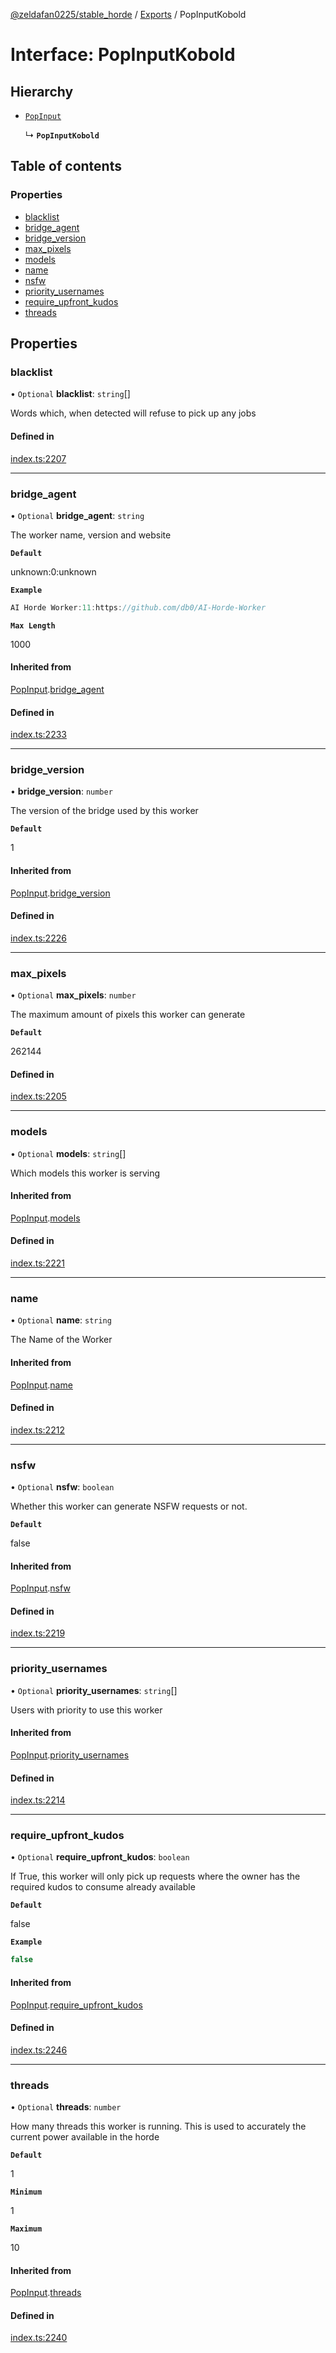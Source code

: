 [@zeldafan0225/stable_horde](../README.md) / [Exports](../modules.md) / PopInputKobold

# Interface: PopInputKobold

## Hierarchy

- [`PopInput`](PopInput.md)

  ↳ **`PopInputKobold`**

## Table of contents

### Properties

- [blacklist](PopInputKobold.md#blacklist)
- [bridge\_agent](PopInputKobold.md#bridge_agent)
- [bridge\_version](PopInputKobold.md#bridge_version)
- [max\_pixels](PopInputKobold.md#max_pixels)
- [models](PopInputKobold.md#models)
- [name](PopInputKobold.md#name)
- [nsfw](PopInputKobold.md#nsfw)
- [priority\_usernames](PopInputKobold.md#priority_usernames)
- [require\_upfront\_kudos](PopInputKobold.md#require_upfront_kudos)
- [threads](PopInputKobold.md#threads)

## Properties

### blacklist

• `Optional` **blacklist**: `string`[]

Words which, when detected will refuse to pick up any jobs

#### Defined in

[index.ts:2207](https://github.com/ZeldaFan0225/stable_horde/blob/c25ea19/index.ts#L2207)

___

### bridge\_agent

• `Optional` **bridge\_agent**: `string`

The worker name, version and website

**`Default`**

unknown:0:unknown

**`Example`**

```ts
AI Horde Worker:11:https://github.com/db0/AI-Horde-Worker
```

**`Max Length`**

1000

#### Inherited from

[PopInput](PopInput.md).[bridge_agent](PopInput.md#bridge_agent)

#### Defined in

[index.ts:2233](https://github.com/ZeldaFan0225/stable_horde/blob/c25ea19/index.ts#L2233)

___

### bridge\_version

• **bridge\_version**: `number`

The version of the bridge used by this worker

**`Default`**

1

#### Inherited from

[PopInput](PopInput.md).[bridge_version](PopInput.md#bridge_version)

#### Defined in

[index.ts:2226](https://github.com/ZeldaFan0225/stable_horde/blob/c25ea19/index.ts#L2226)

___

### max\_pixels

• `Optional` **max\_pixels**: `number`

The maximum amount of pixels this worker can generate

**`Default`**

262144

#### Defined in

[index.ts:2205](https://github.com/ZeldaFan0225/stable_horde/blob/c25ea19/index.ts#L2205)

___

### models

• `Optional` **models**: `string`[]

Which models this worker is serving

#### Inherited from

[PopInput](PopInput.md).[models](PopInput.md#models)

#### Defined in

[index.ts:2221](https://github.com/ZeldaFan0225/stable_horde/blob/c25ea19/index.ts#L2221)

___

### name

• `Optional` **name**: `string`

The Name of the Worker

#### Inherited from

[PopInput](PopInput.md).[name](PopInput.md#name)

#### Defined in

[index.ts:2212](https://github.com/ZeldaFan0225/stable_horde/blob/c25ea19/index.ts#L2212)

___

### nsfw

• `Optional` **nsfw**: `boolean`

Whether this worker can generate NSFW requests or not.

**`Default`**

false

#### Inherited from

[PopInput](PopInput.md).[nsfw](PopInput.md#nsfw)

#### Defined in

[index.ts:2219](https://github.com/ZeldaFan0225/stable_horde/blob/c25ea19/index.ts#L2219)

___

### priority\_usernames

• `Optional` **priority\_usernames**: `string`[]

Users with priority to use this worker

#### Inherited from

[PopInput](PopInput.md).[priority_usernames](PopInput.md#priority_usernames)

#### Defined in

[index.ts:2214](https://github.com/ZeldaFan0225/stable_horde/blob/c25ea19/index.ts#L2214)

___

### require\_upfront\_kudos

• `Optional` **require\_upfront\_kudos**: `boolean`

If True, this worker will only pick up requests where the owner has the required kudos to consume already available

**`Default`**

false

**`Example`**

```ts
false
```

#### Inherited from

[PopInput](PopInput.md).[require_upfront_kudos](PopInput.md#require_upfront_kudos)

#### Defined in

[index.ts:2246](https://github.com/ZeldaFan0225/stable_horde/blob/c25ea19/index.ts#L2246)

___

### threads

• `Optional` **threads**: `number`

How many threads this worker is running. This is used to accurately the current power available in the horde

**`Default`**

1

**`Minimum`**

1

**`Maximum`**

10

#### Inherited from

[PopInput](PopInput.md).[threads](PopInput.md#threads)

#### Defined in

[index.ts:2240](https://github.com/ZeldaFan0225/stable_horde/blob/c25ea19/index.ts#L2240)
